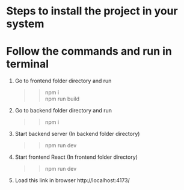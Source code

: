 # Steps to install the project in your system

# Follow the commands and run in terminal

1. Go to frontend folder directory and run
    >> npm i <br />
    >> npm run build
2. Go to backend folder directory and run
    >> npm i
3. Start backend server (In backend folder directory)
    >> npm run dev
4. Start frontend React (In frontend folder directory)
    >> npm run dev
5. Load this link in browser
    http://localhost:4173/